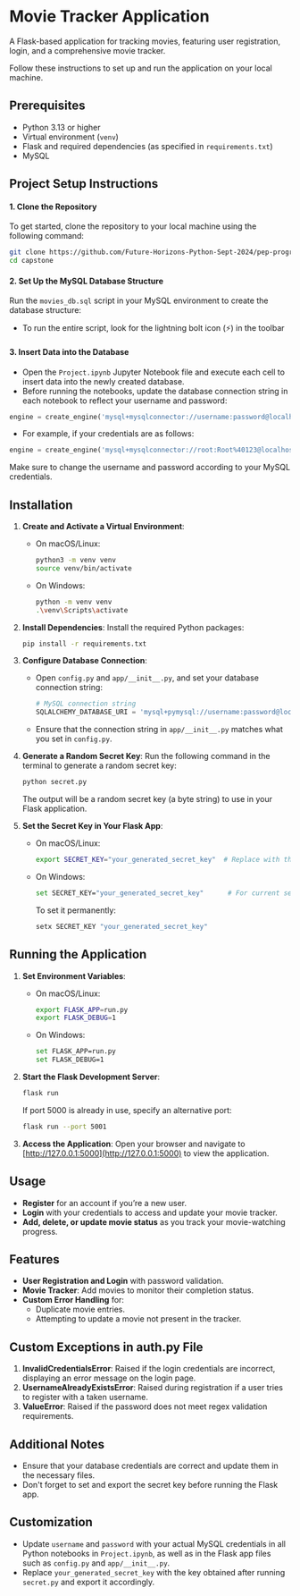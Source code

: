 # Movie Tracker Application

A Flask-based application for tracking movies, featuring user registration, login, and a comprehensive movie tracker.

Follow these instructions to set up and run the application on your local machine.

## Prerequisites

- Python 3.13 or higher
- Virtual environment (`venv`)
- Flask and required dependencies (as specified in `requirements.txt`)
- MySQL

## Project Setup Instructions

#### 1. Clone the Repository
To get started, clone the repository to your local machine using the following command:
```bash
git clone https://github.com/Future-Horizons-Python-Sept-2024/pep-progress-tracker-nehalp13.git
cd capstone
```

#### 2. Set Up the MySQL Database Structure
Run the `movies_db.sql` script in your MySQL environment to create the database structure:

- To run the entire script, look for the lightning bolt icon (⚡) in the toolbar

#### 3. Insert Data into the Database
- Open the `Project.ipynb` Jupyter Notebook file and execute each cell to insert data into the newly created database.
- Before running the notebooks, update the database connection string in each notebook to reflect your username and password:
```python
engine = create_engine('mysql+mysqlconnector://username:password@localhost/movies_db')
```
- For example, if your credentials are as follows:
```python
engine = create_engine('mysql+mysqlconnector://root:Root%40123@localhost/movies_db')
```
Make sure to change the username and password according to your MySQL credentials.

## Installation

1. **Create and Activate a Virtual Environment**:
   - On macOS/Linux:
     ```bash
     python3 -m venv venv
     source venv/bin/activate
     ```
   - On Windows:
     ```bash
     python -m venv venv
     .\venv\Scripts\activate
     ```

2. **Install Dependencies**:
   Install the required Python packages:
   ```bash
   pip install -r requirements.txt
   ```

3. **Configure Database Connection**:
   - Open `config.py` and `app/__init__.py`, and set your database connection string:
     ```python
     # MySQL connection string
     SQLALCHEMY_DATABASE_URI = 'mysql+pymysql://username:password@localhost/movies_db'
     ```
   - Ensure that the connection string in `app/__init__.py` matches what you set in `config.py`.

4. **Generate a Random Secret Key**:
   Run the following command in the terminal to generate a random secret key:
   ```bash
   python secret.py
   ```
   The output will be a random secret key (a byte string) to use in your Flask application.

5. **Set the Secret Key in Your Flask App**:
   - On macOS/Linux:
     ```bash
     export SECRET_KEY="your_generated_secret_key"  # Replace with the output from secret.py
     ```
   - On Windows:
     ```bash
     set SECRET_KEY="your_generated_secret_key"      # For current session
     ```
     To set it permanently:
     ```bash
     setx SECRET_KEY "your_generated_secret_key"
     ```

## Running the Application

1. **Set Environment Variables**:
   - On macOS/Linux:
     ```bash
     export FLASK_APP=run.py
     export FLASK_DEBUG=1
     ```
   - On Windows:
     ```bash
     set FLASK_APP=run.py
     set FLASK_DEBUG=1
     ```

2. **Start the Flask Development Server**:
   ```bash
   flask run
   ```
   If port 5000 is already in use, specify an alternative port:
   ```bash
   flask run --port 5001
   ```

3. **Access the Application**:
   Open your browser and navigate to [http://127.0.0.1:5000](http://127.0.0.1:5000) to view the application.

## Usage

- **Register** for an account if you’re a new user.
- **Login** with your credentials to access and update your movie tracker.
- **Add, delete, or update movie status** as you track your movie-watching progress.

## Features

- **User Registration and Login** with password validation.
- **Movie Tracker**: Add movies to monitor their completion status.
- **Custom Error Handling** for:
  - Duplicate movie entries.
  - Attempting to update a movie not present in the tracker.

## Custom Exceptions in auth.py File

1. **InvalidCredentialsError**: Raised if the login credentials are incorrect, displaying an error message on the login page.
2. **UsernameAlreadyExistsError**: Raised during registration if a user tries to register with a taken username.
3. **ValueError**: Raised if the password does not meet regex validation requirements.

## Additional Notes
- Ensure that your database credentials are correct and update them in the necessary files.
- Don't forget to set and export the secret key before running the Flask app.

## Customization
- Update `username` and `password` with your actual MySQL credentials in all Python notebooks in `Project.ipynb`, as well as in the Flask app files such as `config.py` and `app/__init__.py`.
- Replace `your_generated_secret_key` with the key obtained after running `secret.py` and export it accordingly.
